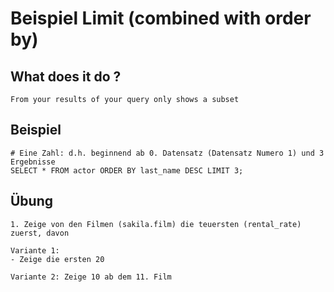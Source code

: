 # Beispiel Limit (combined with order by)

## What does it do ? 

```
From your results of your query only shows a subset

```

## Beispiel 

```
# Eine Zahl: d.h. beginnend ab 0. Datensatz (Datensatz Numero 1) und 3 Ergebnisse 
SELECT * FROM actor ORDER BY last_name DESC LIMIT 3;
```


## Übung 

```
1. Zeige von den Filmen (sakila.film) die teuersten (rental_rate) zuerst, davon 

Variante 1:
- Zeige die ersten 20 

Variante 2: Zeige 10 ab dem 11. Film 

```



```
